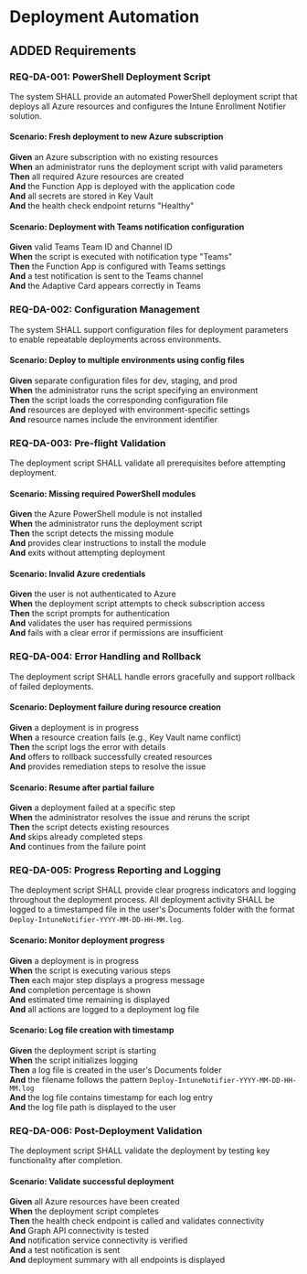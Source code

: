 # Deployment Automation

## ADDED Requirements

### REQ-DA-001: PowerShell Deployment Script

The system SHALL provide an automated PowerShell deployment script that deploys all Azure resources and configures the Intune Enrollment Notifier solution.

#### Scenario: Fresh deployment to new Azure subscription
**Given** an Azure subscription with no existing resources  
**When** an administrator runs the deployment script with valid parameters  
**Then** all required Azure resources are created  
**And** the Function App is deployed with the application code  
**And** all secrets are stored in Key Vault  
**And** the health check endpoint returns "Healthy"

#### Scenario: Deployment with Teams notification configuration
**Given** valid Teams Team ID and Channel ID  
**When** the script is executed with notification type "Teams"  
**Then** the Function App is configured with Teams settings  
**And** a test notification is sent to the Teams channel  
**And** the Adaptive Card appears correctly in Teams

### REQ-DA-002: Configuration Management

The system SHALL support configuration files for deployment parameters to enable repeatable deployments across environments.

#### Scenario: Deploy to multiple environments using config files
**Given** separate configuration files for dev, staging, and prod  
**When** the administrator runs the script specifying an environment  
**Then** the script loads the corresponding configuration file  
**And** resources are deployed with environment-specific settings  
**And** resource names include the environment identifier

### REQ-DA-003: Pre-flight Validation

The deployment script SHALL validate all prerequisites before attempting deployment.

#### Scenario: Missing required PowerShell modules
**Given** the Azure PowerShell module is not installed  
**When** the administrator runs the deployment script  
**Then** the script detects the missing module  
**And** provides clear instructions to install the module  
**And** exits without attempting deployment

#### Scenario: Invalid Azure credentials
**Given** the user is not authenticated to Azure  
**When** the deployment script attempts to check subscription access  
**Then** the script prompts for authentication  
**And** validates the user has required permissions  
**And** fails with a clear error if permissions are insufficient

### REQ-DA-004: Error Handling and Rollback

The deployment script SHALL handle errors gracefully and support rollback of failed deployments.

#### Scenario: Deployment failure during resource creation
**Given** a deployment is in progress  
**When** a resource creation fails (e.g., Key Vault name conflict)  
**Then** the script logs the error with details  
**And** offers to rollback successfully created resources  
**And** provides remediation steps to resolve the issue

#### Scenario: Resume after partial failure
**Given** a deployment failed at a specific step  
**When** the administrator resolves the issue and reruns the script  
**Then** the script detects existing resources  
**And** skips already completed steps  
**And** continues from the failure point

### REQ-DA-005: Progress Reporting and Logging

The deployment script SHALL provide clear progress indicators and logging throughout the deployment process. All deployment activity SHALL be logged to a timestamped file in the user's Documents folder with the format `Deploy-IntuneNotifier-YYYY-MM-DD-HH-MM.log`.

#### Scenario: Monitor deployment progress
**Given** a deployment is in progress  
**When** the script is executing various steps  
**Then** each major step displays a progress message  
**And** completion percentage is shown  
**And** estimated time remaining is displayed  
**And** all actions are logged to a deployment log file

#### Scenario: Log file creation with timestamp
**Given** the deployment script is starting  
**When** the script initializes logging  
**Then** a log file is created in the user's Documents folder  
**And** the filename follows the pattern `Deploy-IntuneNotifier-YYYY-MM-DD-HH-MM.log`  
**And** the log file contains timestamp for each log entry  
**And** the log file path is displayed to the user

### REQ-DA-006: Post-Deployment Validation

The deployment script SHALL validate the deployment by testing key functionality after completion.

#### Scenario: Validate successful deployment
**Given** all Azure resources have been created  
**When** the deployment script completes  
**Then** the health check endpoint is called and validates connectivity  
**And** Graph API connectivity is tested  
**And** notification service connectivity is verified  
**And** a test notification is sent  
**And** deployment summary with all endpoints is displayed
